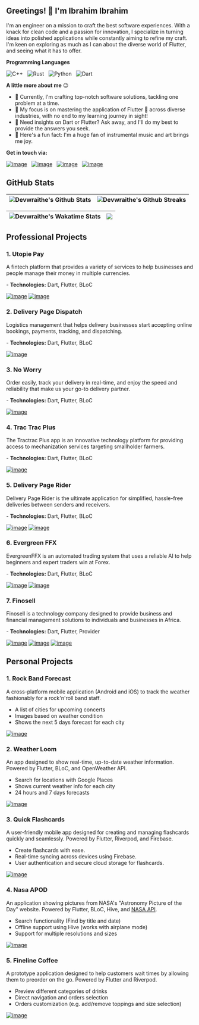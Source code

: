 ## Greetings! 👋 I'm Ibrahim Ibrahim
I'm an engineer on a mission to craft the best software experiences. With a knack for clean code and a passion for innovation, I specialize in turning ideas into polished applications while constantly aiming to refine my craft. I'm keen on exploring as much as I can about the diverse world of Flutter, and seeing what it has to offer.

**Programming Languages**

![C++](https://img.shields.io/badge/c++-%2300599C.svg?style=for-the-badge&logo=c%2B%2B&logoColor=white) &nbsp; ![Rust](https://img.shields.io/badge/Rust-92340B?style=for-the-badge&logo=rust&logoColor=white) &nbsp; ![Python](https://img.shields.io/badge/python-3670A0?style=for-the-badge&logo=python&logoColor=ffdd54) &nbsp; ![Dart](https://img.shields.io/badge/dart-%230175C2.svg?style=for-the-badge&logo=dart&logoColor=white)

**A little more about me** 😉

- 🔭 Currently, I'm crafting top-notch software solutions, tackling one problem at a time.
- 🌱 My focus is on mastering the application of Flutter 💙 across diverse industries, with no end to my learning journey in sight!
- 💬 Need insights on Dart or Flutter? Ask away, and I'll do my best to provide the answers you seek.
- 🎉 Here's a fun fact: I'm a huge fan of instrumental music and art brings me joy.

**Get in touch via:**

[![image](https://img.shields.io/badge/LinkedIn-0077B5?style=for-the-badge&logo=linkedin&logoColor=white)](https://www.linkedin.com/in/ibrahimaibrahim/)
&nbsp; [![image](https://img.shields.io/badge/Gmail-D14836?style=for-the-badge&logo=gmail&logoColor=white)](mailto:ibrahimibrahim851@outlook.com)
&nbsp; [![image](https://img.shields.io/badge/Twitter-1DA1F2?style=for-the-badge&logo=twitter&logoColor=white)](https://www.twitter.com/devwraithe/)
&nbsp; [![image](https://img.shields.io/badge/resume-414141?style=for-the-badge&logo=readme&logoColor=white)](https://docs.google.com/document/d/1IyJrdi5-FoQN4D_NDtth6A53qECLG_sisokLsRcBJb0/edit?usp=sharing)

## GitHub Stats
| <img align="center" src="https://github-readme-stats.vercel.app/api?username=devwraithe&count_private=true&show_icons=true&hide_title=false&theme=radical&include_all_commits=true" alt="Devwraithe's Github Stats" /> | <img align="center" src="https://github-readme-streak-stats.herokuapp.com?user=devwraithe&theme=radical&border_radius=04.5&date_format=j%20M%5B%20Y%5D" alt="Devwraithe's Github Streaks" /> |
| ------------- | ------------- |

| <img align="center" src="https://github-readme-stats.vercel.app/api/wakatime?username=devwraithe&layout=compact&theme=radical" alt="Devwraithe's Wakatime Stats" /> | <img align="center" src="https://github-readme-stats.vercel.app/api/top-langs/?username=devwraithe&langs_count=8&layout=compact&theme=radical&border_radius=04.5" /> |
| ------------- | ------------- |

## Professional Projects
### 1. Utopie Pay
A fintech platform that provides a variety of services to help businesses and people manage their money in multiple currencies.
<p>- <b>Technologies:</b> Dart, Flutter, BLoC</p>

[![image](https://img.shields.io/badge/Android-3DDC84?style=for-the-badge&logo=android&logoColor=white)](https://play.google.com/store/apps/details?id=com.utopiepay.utopiepay)
[![image](https://img.shields.io/badge/Apple-007AFF?style=for-the-badge&logo=apple&logoColor=white)](https://apps.apple.com/ng/app/utopie-pay/id6474944225)

### 2. Delivery Page Dispatch
Logistics management that helps delivery businesses start accepting online bookings, payments, tracking, and dispatching.
<p>- <b>Technologies:</b> Dart, Flutter, BLoC</p>

[![image](https://img.shields.io/badge/Android-3DDC84?style=for-the-badge&logo=android&logoColor=white)](https://play.google.com/store/apps/details?id=com.focedia.deliverypage)

### 3. No Worry
Order easily, track your delivery in real-time, and enjoy the speed and reliability that make us your go-to delivery partner.
<p>- <b>Technologies:</b> Dart, Flutter, BLoC</p>

[![image](https://img.shields.io/badge/Android-3DDC84?style=for-the-badge&logo=android&logoColor=white)](https://play.google.com/store/apps/details?id=com.focedia.noworry)

### 4. Trac Trac Plus
The Tractrac Plus app is an innovative technology platform for providing access to mechanization services targeting smallholder farmers.
<p>- <b>Technologies:</b> Dart, Flutter, BLoC</p>

[![image](https://img.shields.io/badge/Android-3DDC84?style=for-the-badge&logo=android&logoColor=white)](https://play.google.com/store/apps/details?id=com.tractrac.trac_trac)

### 5. Delivery Page Rider
Delivery Page Rider is the ultimate application for simplified, hassle-free deliveries between senders and receivers.
<p>- <b>Technologies:</b> Dart, Flutter, BLoC</p>

[![image](https://img.shields.io/badge/Android-3DDC84?style=for-the-badge&logo=android&logoColor=white)](https://play.google.com/store/apps/details?id=com.focedia.deliverypage_rider)
[![image](https://img.shields.io/badge/Apple-007AFF?style=for-the-badge&logo=apple&logoColor=white)](https://apps.apple.com/ng/app/delivery-page-rider/id6472376758)

### 6. Evergreen FFX
EvergreenFFX is an automated trading system that uses a reliable AI to help beginners and expert traders win at Forex.
<p>- <b>Technologies:</b> Dart, Flutter, BLoC</p>

[![image](https://img.shields.io/badge/Android-3DDC84?style=for-the-badge&logo=android&logoColor=white)](https://play.google.com/store/apps/details?id=com.evergreen_ffx)
[![image](https://img.shields.io/badge/Apple-007AFF?style=for-the-badge&logo=apple&logoColor=white)](https://apps.apple.com/ng/app/delivery-page-rider/id6472376758)

### 7. Finosell
Finosell is a technology company designed to provide business and financial management solutions to individuals and businesses in Africa.
<p>- <b>Technologies:</b> Dart, Flutter, Provider</p>

[![image](https://img.shields.io/badge/Android-3DDC84?style=for-the-badge&logo=android&logoColor=white)](https://play.google.com/store/apps/details?id=com.finosell.www.finosell)
[![image](https://img.shields.io/badge/Apple-007AFF?style=for-the-badge&logo=apple&logoColor=white)](https://apps.apple.com/us/app/finosell/id1562120098)
[![image](https://img.shields.io/badge/web-ff1b2d?style=for-the-badge&logo=opera&logoColor=white)](https://finosell.com/)

## Personal Projects
### 1. Rock Band Forecast
A cross-platform mobile application (Android and iOS) to track the weather fashionably for a rock'n'roll band staff.
<ul>
<li>A list of cities for upcoming concerts</li>
<li>Images based on weather condition</li>
<li>Shows the next 5 days forecast for each city</li>
</ul>

[![image](https://img.shields.io/badge/readme.md-414141?style=for-the-badge&logo=markdown&logoColor=white)](https://github.com/devwraithe/rock_n_roll_forecast)

### 2. Weather Loom
An app designed to show real-time, up-to-date weather information. Powered by Flutter, BLoC, and OpenWeather API.
<ul>
<li>Search for locations with Google Places</li>
<li>Shows current weather info for each city</li>
<li>24 hours and 7 days forecasts</li>
</ul>

[![image](https://img.shields.io/badge/readme.md-414141?style=for-the-badge&logo=markdown&logoColor=white)](https://github.com/devwraithe/weather_loom)

### 3. Quick Flashcards
A user-friendly mobile app designed for creating and managing flashcards quickly and seamlessly. Powered by Flutter, Riverpod, and Firebase.
<ul>
<li>Create flashcards with ease.</li>
<li>Real-time syncing across devices using Firebase.</li>
<li>User authentication and secure cloud storage for flashcards.</li>
</ul>

[![image](https://img.shields.io/badge/readme.md-414141?style=for-the-badge&logo=markdown&logoColor=white)](https://github.com/devwraithe/quick-flashcards)

### 4. Nasa APOD
An application showing pictures from NASA's "Astronomy Picture of the Day" website. Powered by Flutter, BLoC, Hive, and <a href="https://data.nasa.gov/Space-Science/Astronomy-Picture-of-the-Day-API/ez2w-t8ua">NASA API</a>.
<ul>
<li>Search functionality (Find by title and date)</li>
<li>Offline support using Hive (works with airplane mode)</li>
<li>Support for multiple resolutions and sizes</li>
</ul>

[![image](https://img.shields.io/badge/readme.md-414141?style=for-the-badge&logo=markdown&logoColor=white)](https://github.com/devwraithe/nasa_apod)

### 5. Fineline Coffee
A prototype application designed to help customers wait times by allowing them to preorder on the go. Powered by Flutter and Riverpod.
<ul>
<li>Preview different categories of drinks</li>
<li>Direct navigation and orders selection</li>
<li>Orders customization (e.g. add/remove toppings and size selection)</li>
</ul>

[![image](https://img.shields.io/badge/readme.md-414141?style=for-the-badge&logo=markdown&logoColor=white)](https://github.com/devwraithe/fineline_coffee)
